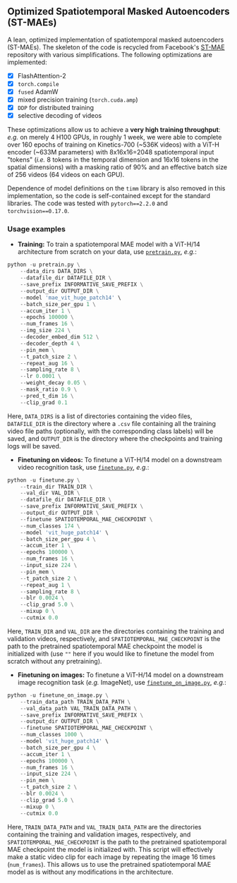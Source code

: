 ## Optimized Spatiotemporal Masked Autoencoders (ST-MAEs)

A lean, optimized implementation of spatiotemporal masked autoencoders (ST-MAEs). The skeleton of the code is recycled from Facebook's [ST-MAE](https://github.com/facebookresearch/mae_st) repository with various simplifications. The following optimizations are implemented:

- [x] FlashAttention-2
- [x] `torch.compile`
- [x] `fused` AdamW
- [x] mixed precision training (`torch.cuda.amp`)
- [x] `DDP` for distributed training
- [x] selective decoding of videos

These optimizations allow us to achieve a **very high training throughput**: *e.g.* on merely 4 H100 GPUs, in roughly 1 week, we were able to complete over 160 epochs of training on Kinetics-700 (~536K videos) with a ViT-H encoder (~633M parameters) with 8x16x16=2048 spatiotemporal input "tokens" (*i.e.* 8 tokens in the temporal dimension and 16x16 tokens in the spatial dimensions) with a masking ratio of 90% and an effective batch size of 256 videos (64 videos on each GPU).

Dependence of model definitions on the `timm` library is also removed in this implementation, so the code is self-contained except for the standard libraries. The code was tested with `pytorch==2.2.0` and `torchvision==0.17.0`.

### Usage examples

* **Training:** To train a spatiotemporal MAE model with a ViT-H/14 architecture from scratch on your data, use [`pretrain.py`](https://github.com/eminorhan/optimized-stmae/blob/master/pretrain.py), *e.g.*:
```python
python -u pretrain.py \
    --data_dirs DATA_DIRS \
    --datafile_dir DATAFILE_DIR \
    --save_prefix INFORMATIVE_SAVE_PREFIX \
    --output_dir OUTPUT_DIR \
    --model 'mae_vit_huge_patch14' \
    --batch_size_per_gpu 1 \
    --accum_iter 1 \
    --epochs 100000 \
    --num_frames 16 \
    --img_size 224 \
    --decoder_embed_dim 512 \
    --decoder_depth 4 \
    --pin_mem \
    --t_patch_size 2 \
    --repeat_aug 16 \
    --sampling_rate 8 \
    --lr 0.0001 \
    --weight_decay 0.05 \
    --mask_ratio 0.9 \
    --pred_t_dim 16 \
    --clip_grad 0.1
```
Here, `DATA_DIRS` is a list of directories containing the video files, `DATAFILE_DIR` is the directory where a `.csv` file containing all the training video file paths (optionally, with the corresponding class labels) will be saved, and `OUTPUT_DIR` is the directory where the checkpoints and training logs will be saved.

* **Finetuning on videos:** To finetune a ViT-H/14 model on a downstream video recognition task, use [`finetune.py`](https://github.com/eminorhan/optimized-stmae/blob/master/finetune.py), *e.g.*:
```python
python -u finetune.py \
    --train_dir TRAIN_DIR \
    --val_dir VAL_DIR \
    --datafile_dir DATAFILE_DIR \
    --save_prefix INFORMATIVE_SAVE_PREFIX \
    --output_dir OUTPUT_DIR \
    --finetune SPATIOTEMPORAL_MAE_CHECKPOINT \
    --num_classes 174 \
    --model 'vit_huge_patch14' \
    --batch_size_per_gpu 4 \
    --accum_iter 1 \
    --epochs 100000 \
    --num_frames 16 \
    --input_size 224 \
    --pin_mem \
    --t_patch_size 2 \
    --repeat_aug 1 \
    --sampling_rate 8 \
    --blr 0.0024 \
    --clip_grad 5.0 \
    --mixup 0 \
    --cutmix 0.0
```
Here, `TRAIN_DIR` and `VAL_DIR` are the directories containing the training and validation videos, respectively, and `SPATIOTEMPORAL_MAE_CHECKPOINT` is the path to the pretrained spatiotemporal MAE checkpoint the model is initialized with (use `""` here if you would like to finetune the model from scratch without any pretraining).

* **Finetuning on images:** To finetune a ViT-H/14 model on a downstream image recognition task (*e.g.* ImageNet), use [`finetune_on_image.py`](https://github.com/eminorhan/optimized-stmae/blob/master/finetune_on_image.py), *e.g.*:
```python
python -u finetune_on_image.py \
    --train_data_path TRAIN_DATA_PATH \
    --val_data_path VAL_TRAIN_DATA_PATH \
    --save_prefix INFORMATIVE_SAVE_PREFIX \
    --output_dir OUTPUT_DIR \
    --finetune SPATIOTEMPORAL_MAE_CHECKPOINT \
    --num_classes 1000 \
    --model 'vit_huge_patch14' \
    --batch_size_per_gpu 4 \
    --accum_iter 1 \
    --epochs 100000 \
    --num_frames 16 \
    --input_size 224 \
    --pin_mem \
    --t_patch_size 2 \
    --blr 0.0024 \
    --clip_grad 5.0 \
    --mixup 0 \
    --cutmix 0.0
```
Here, `TRAIN_DATA_PATH` and `VAL_TRAIN_DATA_PATH` are the directories containing the training and validation images, respectively, and `SPATIOTEMPORAL_MAE_CHECKPOINT` is the path to the pretrained spatiotemporal MAE checkpoint the model is initialized with. This script will effectively make a static video clip for each image by repeating the image 16 times (`num_frames`). This allows us to use the pretrained spatiotemporal MAE model as is without any modifications in the architecture.

